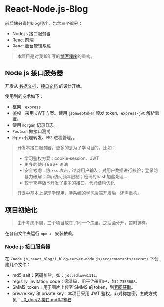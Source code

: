 # React-Node.js-Blog
前后端分离的blog程序，包含三个部分：

- Node.js 接口服务器
- React 前端
- React 后台管理系统

> 本项目是对我18年写的[博客程序](https://github.com/hj1254123/NodeJs_Blog)的重构。

## Node.js 接口服务器

开发从 [数据文档](0_doc/1.数据文档.md)、[接口文档](0_doc/1.接口.md) 的设计开始。

使用到的技术如下：

- 框架：`express` 
- 鉴权：采用 JWT 方案。使用 `jsonwebtoken` 颁发 token，`express-jwt` 解析验证。
- 使用 `morgan` 记录日志。
- `Postman` 做接口测试
- `Nginx` 代理转发、`PM2` 进程管理，。

> 开发本接口服务器，更多的是为了学习目的，比如：
>
> - 学习鉴权方案：cookie-session、JWT
> - 更多的使用 ES6+ 语法
> - 安全考虑：防 `xss` 攻击，过滤用户输入；对用户数据进行校验；登录防暴力破解；单ip访问频率限制；密码的hash加盐处理…
> - 较于18年版本开发了更多的接口、代码结构优化
>
> 开发中基本上是现学现用，待系统的学习后端开发后，还需重构。

## 项目初始化

> 由于考虑不周，三个项目放在了同一个库里，之后会分开，暂时这样。

在各自文件夹运行 `npm i ` 安装依赖。

### Node.js 接口服务器

在 `/node.js_react_blog/1_blog-server-node.js/src/constants/secret/` 下创建几个文件：

- md5_salt：密码加盐，如：`jdslsdlwww1111`。
- registry_invitation_code：邀请码，用于注册用户，如：`7355608`。
- SMMS_token：用于图片上传至 SMMS 的 token，到[官网获取](https://sm.ms/home/apitoken)。
- private.key 和 private.key：本项目采用 JWT 鉴权，非对称加密，生成方式见：[./0_doc/2.接口.md##鉴权](./0_doc/2.接口.md)
